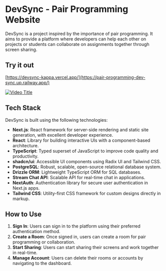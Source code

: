 # DevSync - Pair Programming Website

DevSync is a project inspired by the importance of pair programming. It aims to provide a platform where developers can help each other on projects or students can collaborate on assignments together through screen sharing.

## Try it out
[https://devsync-kappa.vercel.app/](https://pair-programming-dev-sync.up.railway.app/)


[![Video Title](https://img.youtube.com/vi/v28NR8KSd1A/0.jpg)](https://www.youtube.com/watch?v=v28NR8KSd1A)


## Tech Stack

DevSync is built using the following technologies:

- **Next.js**: React framework for server-side rendering and static site generation, with excellent developer experience.
- **React**: Library for building interactive UIs with a component-based architecture.
- **TypeScript**: Typed superset of JavaScript to improve code quality and productivity.
- **shadcn/ui**: Accessible UI components using Radix UI and Tailwind CSS.
- **PostgreSQL**: Robust, scalable, open-source relational database system.
- **Drizzle ORM**: Lightweight TypeScript ORM for SQL databases.
- **Stream Chat API**: Scalable API for real-time chat in applications.
- **NextAuth**: Authentication library for secure user authentication in Next.js apps.
- **Tailwind CSS**: Utility-first CSS framework for custom designs directly in markup.

## How to Use

1. **Sign In**: Users can sign in to the platform using their preferred authentication method.
2. **Create a Room**: Once signed in, users can create a room for pair programming or collaboration.
3. **Start Sharing**: Users can start sharing their screens and work together in real-time.
4. **Manage Account**: Users can delete their rooms or accounts by navigating to the dashboard.

